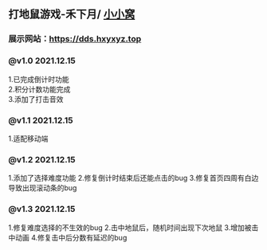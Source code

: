 ## 打地鼠游戏-禾下月/ [小小窝](https://hxyxyz.top)
### 展示网站：https://dds.hxyxyz.top
### @v1.0 2021.12.15
 1.已完成倒计时功能
 <br>
 2.积分计数功能完成
 <br>
 3.添加了打击音效

 ### @v1.1 2021.12.15
 1.适配移动端

### @v1.2 2021.12.15
 1.添加了选择难度功能
 2.修复倒计时结束后还能点击的bug
 3.修复首页四周有白边 导致出现滚动条的bug

 ### @v1.3 2021.12.15
 1.修复难度选择的不生效的bug
 2.击中地鼠后，随机时间出现下次地鼠
 3.增加被击中动画
 4.修复击中后分数有延迟的bug
